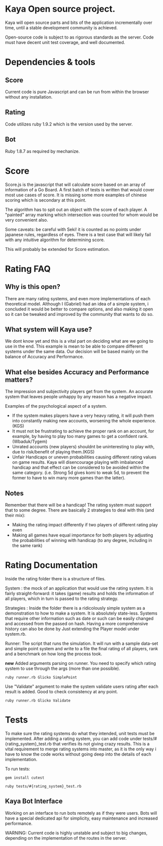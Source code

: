 Kaya Open source project.
=========================

Kaya will open source parts and bits of the application incrementally over time, until a stable development community is achieved.

Open-source code is subject to as rigorous standards as the server. Code must have decent unit test coverage, and well documented.

Dependencies & tools
====================

Score
----------
Current code is pure Javascript and can be run from within the browser without any installation.

Rating
-----
Code utilizes ruby 1.9.2 which is the version used by the server.  

Bot
----
Ruby 1.8.7 as required by mechanize. 

Score
=====

Score.js is the javascript that will calculate score based on an array of information of a Go Board. A first batch of tests is written that would cover most use cases of score.
It is missing some more examples of chinese scoring which is secondary at this point.

The algorithm has to spit out an object with the score of each player. A "painted" array marking which intersection was counted for whom would be very convenient also.

Some caveats: be careful with Seki! it is counted as no points under japanese rules, regardless of eyes. There is a test case that will likely fail with any intuitive algorithm for determining score.

This will probably be extended for Score estimation.

Rating FAQ
======

Why is this open?
-----------------

There are many rating systems, and even more implementations of each theoretical model. Although I (Gabriel) had an idea of a simple system, i concluded it would be better to compare options, and also making it open so it can be tweaked and improved by the community that wants to do so. 

What system will Kaya use?
--------------------------

We dont know yet and this is a vital part on deciding what are we going to use in the end. This example is mean to be able to compare different systems under the same data. Our decision will be based mainly on the balance of Accuracy and Performance. 

What else besides Accuracy and Performance matters?
--------------------------------------------------

The impression and subjectivity players get from the system. An accurate system that leaves people unhappy by any reason has a negative impact.

Examples of the psychological aspect of a system.

* If the system makes players have a very heavy rating, it will push them into constantly making new accounts, worsening the whole experience.(KGS)
* It must not be frustrating to achieve the proper rank on an account, for example, by having to play too many games to get a confident rank. (Wbaduk/Tygem)
* Unrated accounts (new players) shouldnt be uninteresting to play with, due to risk/benefit of playing them.(KGS)
* Unfair Handicaps or uneven probabilities causing different rating values on game results. Kaya will disencourage playing with imbalanced handicap and that effect can be considered to be avoided within the same category. (i.e. Strong 5d gives komi to weak 5d, to prevent the former to have to win many more games than the latter).

Notes
-----

Remember that there will be a handicap! The rating system must support that to some degree. There are basically 2 strategies to deal with this (and their mix):

* Making the rating impact differently if two players of different rating play even
* Making all games have equal importance for both players by adjusting the probabilities of winning with handicap (to any degree, including in the same rank)

Rating Documentation
====================

Inside the rating folder there is a structure of files.

System : the mock of an application that would use the rating system. It is fairly straight-forward: it takes (game) results and holds the information of all players, which in turn is passed to the rating strategy.

Strategies : Inside the folder there is a ridicolously simple system as a demonstration to how to make a system. It is absolutely state-less. Systems that require other information such as date or such can be easily changed and accessed from the passed on hash. Having a more comprehensive history can also be done by Just extending the Player model under system.rb.

Runner: The script that runs the simulation. It will run with a sample data-set and simple point system and write to a file the final rating of all players, rank and a benchmark on how long the process took.

**new** Added arguments parsing on runner. 
You need to specify which rating system to use through the args (more than one possible).

    ruby runner.rb Glicko SimplePoint

Use "Validate" argument to make the system validate users rating after each result is added. Good to check consistency at any point.

    ruby runner.rb Glicko Validate

Tests 
=====

To make sure the rating systems do what they intended, unit tests must be implemented. After adding a rating system, you can add code under tests/#{rating_system}_test.rb that verifies its not giving crazy results. This is a vital requirement to merge rating systems into master, as it is the only way i have to know the code works without going deep into the details of each implementation.

To run tests:

    gem install cutest

    ruby tests/#{rating_system}_test.rb

Kaya Bot Interface
--------

Working on an interface to run bots remotely as if they were users. Bots will have a special dedicated api for simplicity, easy maintenance and increased performance.

WARNING: Current code is highly unstable and subject to big changes, depending on the implementation of the routes in the server. 
